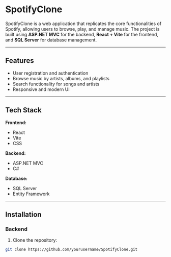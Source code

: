 # SpotifyClone

SpotifyClone is a web application that replicates the core functionalities of Spotify, allowing users to browse, play, and manage music. The project is built using **ASP.NET MVC** for the backend, **React + Vite** for the frontend, and **SQL Server** for database management.

---

## Features

- User registration and authentication
- Browse music by artists, albums, and playlists
- Search functionality for songs and artists
- Responsive and modern UI

---

## Tech Stack

**Frontend:**  
- React  
- Vite  
- CSS

**Backend:**  
- ASP.NET MVC  
- C#  

**Database:**  
- SQL Server  
- Entity Framework

---

## Installation

### Backend

1. Clone the repository:

```bash
git clone https://github.com/yourusername/SpotifyClone.git
